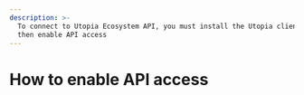 ```yaml
---
description: >-
  To connect to Utopia Ecosystem API, you must install the Utopia client and
  then enable API access
---
```


# How to enable API access

